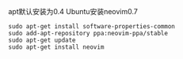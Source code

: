 apt默认安装为0.4
Ubuntu安装neovim0.7
```shell
sudo apt-get install software-properties-common
sudo add-apt-repository ppa:neovim-ppa/stable
sudo apt-get update
sudo apt-get install neovim
```
